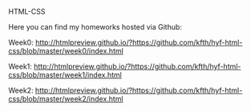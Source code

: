 
HTML-CSS

Here you can find my homeworks hosted via Github:

Week0: http://htmlpreview.github.io/?https://github.com/kfth/hyf-html-css/blob/master/week0/index.html

Week1: http://htmlpreview.github.io/?https://github.com/kfth/hyf-html-css/blob/master/week1/index.html

Week2: http://htmlpreview.github.io/?https://github.com/kfth/hyf-html-css/blob/master/week2/index.html